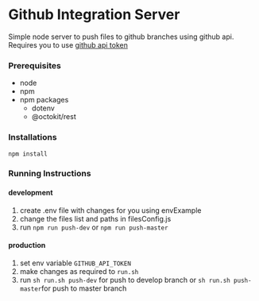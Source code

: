 # Github Integration Server
Simple node server to push files to github branches using github api. 
Requires you to use [github api token](https://help.github.com/en/articles/creating-a-personal-access-token-for-the-command-line)

### Prerequisites 
- node
- npm
- npm packages
    - dotenv
    - @octokit/rest

### Installations
`npm install`

### Running Instructions

#### development
1. create .env file with changes for you using envExample
2. change the files list and paths in filesConfig.js
3. run `npm run push-dev` or `npm run push-master`

#### production

1. set env variable `GITHUB_API_TOKEN`
2. make changes as required to `run.sh` 
3. run `sh run.sh push-dev` for push to develop branch or `sh run.sh push-master`for push to master branch
